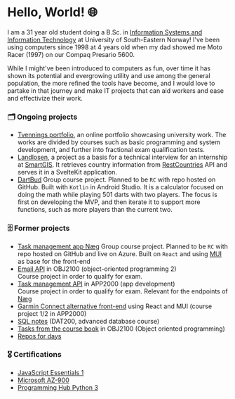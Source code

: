 # Hello, World! 🌐

I am a 31 year old student doing a B.Sc. in [Information Systems and Information Technology](https://www.usn.no/studier/bachelor-i-it-og-informasjonssystemer/) at University of South-Eastern Norway! I've been using computers since 1998 at 4 years old when my dad showed me Moto Racer (1997) on our Compaq Presario 5600.

While I might've been introduced to computers as fun, over time it has shown its potential and evergrowing utility and use among the general population, the more refined the tools have become, and I would love to partake in that journey and make IT projects that can aid workers and ease and effectivize their work. 


### 🗂️ Ongoing projects
- [Tvennings portfolio](https://scandiking.github.io/TvenningsPortfolio), an online portfolio showcasing university work. The works are divided by courses such as basic programming and system development, and further into  fractional exam qualification tests.
- [Landlosen](https://github.com/Scandiking/Landlosen), a project as a basis for a technical interview for an internship at [SmartGIS](https://smartgis.no). It retrieves country information from [RestCountries](https://restcountries.com) API and serves it in a SvelteKit application.
- [DartBud](https://github.com/JonasELH/DartBud)
      Group course project. Planned to be `RC` with repo hosted on GitHub. Built with `Kotlin` in Android Studio. It is a calculator focused on doing the math while playing 501 darts with two players. The focus is first on developing the MVP, and then iterate it to support more functions, such as more players than the current two.




### 🗄️ Former projects
- [Task management app Næg](https://github.com/Scandiking/N-g)
      Group course project. Planned to be `RC` with repo hosted on GitHub and live on Azure. Built on `React` and using [MUI](https://mui.com/) as base for the front-end
- [Email API](https://github.com/Scandiking/emailAPIserver) in OBJ2100 (object-oriented programming 2)  
      Course project in order to qualify for exam.
- [Task management API](https://github.com/Scandiking/taskmanager) in APP2000 (app development)  
      Course project in order to qualify for exam. Relevant for the endpoints of [Næg](https://github.com/Scandiking/N-g)
- [Garmin Connect alternative front-end](https://github.com/Scandiking/GarminConnectMaterialDesignReactFrontend) using React and MUI (course project 1/2 in APP2000)
- [SQL notes](https://github.com/Scandiking/DAT2K_tutorials) (DAT200, advanced database course)
- [Tasks from the course book](https://github.com/Scandiking/Liang-Chapter-9) in OBJ2100 (Object oriented programming)
- [Repos for days](https://github.com/Scandiking?tab=repositories)

  
### 🎖️ Certifications

- [JavaScript Essentials 1](JavaScriptEssentials1Update20250224-28-t9r9h2.pdf)
- [Microsoft AZ-900](USN-AZ900-2025-003.pdf)
- [Programming Hub Python 3](certificate_1707419695401.pdf)

### 
